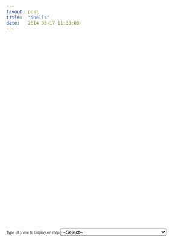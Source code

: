 ```yaml
---
layout: post
title:  "Shells"
date:   2014-03-17 11:30:00
---
```


<html>
  <head>
  <style>
    #map-canvas { width:900px; height:500px; }
    .layer-wizard-search-label { font-family: sans-serif; font-size: 8;};
  </style>
  <script type="text/javascript"
    src="http://maps.google.com/maps/api/js?sensor=false">
  </script>
  <script type="text/javascript">
    var map;
    var layer_0;
    function initialize() {
      map = new google.maps.Map(document.getElementById('map-canvas'), {
        center: new google.maps.LatLng(44.29994671931074, -85.47779944999996),
        zoom: 3
      });
      var style = [
        {
          featureType: 'all',
          elementType: 'all',
          stylers: [
            { saturation: -76 }
          ]
        }
      ];
      var styledMapType = new google.maps.StyledMapType(style, {
        map: map,
        name: 'Styled Map'
      });
      map.mapTypes.set('map-style', styledMapType);
      map.setMapTypeId('map-style');
      layer_0 = new google.maps.FusionTablesLayer({
        query: {
          select: "'Registered Agent'",
          from: "1DFAnYbfnDXzIYgKMDsBdX2otLEpO21kgB-na07b5"
        },
        map: map,
        styleId: 2,
        templateId: 2
      });
    }
    function changeMap_0() {
      var whereClause;
      var searchString = document.getElementById('search-string_0').value.replace(/'/g, "\\'");
      if (searchString != '--Select--') {
        whereClause = "'Type of crime' = '" + searchString + "'";
      }
      layer_0.setOptions({
        query: {
          select: "'Registered Agent'",
          from: "1DFAnYbfnDXzIYgKMDsBdX2otLEpO21kgB-na07b5",
          where: whereClause
        }
      });
    }
    google.maps.event.addDomListener(window, 'load', initialize);
  </script>
  </head>
  <body>
    <div id="map-canvas"></div>
    <div style="margin-top: 10px;">
      <label class="layer-wizard-search-label">
        <span style='font-size:10'>Type of crime to display on map</span>
        <select id="search-string_0" onchange="changeMap_0(this.value);">
          <option value="--Select--">--Select--</option>
          <option value="Defrauding government to obtain contracts">Defrauding government to obtain contracts</option>
          <option value="Medicare fraud">Medicare fraud</option>
          <option value="Money laundering for illegal arms trade">Money laundering for illegal arms trade</option>
          <option value="Money laundering for illegal drugs operation">Money laundering for illegal drugs operation</option>
          <option value="Money laundering for smuggling">Money laundering for smuggling</option>
        </select>
      </label> 
    </div>
  </body>
</html>
